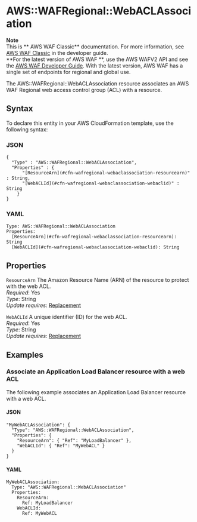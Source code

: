 # AWS::WAFRegional::WebACLAssociation<a name="aws-resource-wafregional-webaclassociation"></a>

**Note**  
This is ** AWS WAF Classic** documentation\. For more information, see [AWS WAF Classic](https://docs.aws.amazon.com/waf/latest/developerguide/classic-waf-chapter.html) in the developer guide\.  
 **For the latest version of AWS WAF **, use the AWS WAFV2 API and see the [AWS WAF Developer Guide](https://docs.aws.amazon.com/waf/latest/developerguide/waf-chapter.html)\. With the latest version, AWS WAF has a single set of endpoints for regional and global use\.

The AWS::WAFRegional::WebACLAssociation resource associates an AWS WAF Regional web access control group \(ACL\) with a resource\.

## Syntax<a name="aws-resource-wafregional-webaclassociation-syntax"></a>

To declare this entity in your AWS CloudFormation template, use the following syntax:

### JSON<a name="aws-resource-wafregional-webaclassociation-syntax.json"></a>

```
{
  "Type" : "AWS::WAFRegional::WebACLAssociation",
  "Properties" : {
      "[ResourceArn](#cfn-wafregional-webaclassociation-resourcearn)" : String,
      "[WebACLId](#cfn-wafregional-webaclassociation-webaclid)" : String
    }
}
```

### YAML<a name="aws-resource-wafregional-webaclassociation-syntax.yaml"></a>

```
Type: AWS::WAFRegional::WebACLAssociation
Properties:
  [ResourceArn](#cfn-wafregional-webaclassociation-resourcearn): String
  [WebACLId](#cfn-wafregional-webaclassociation-webaclid): String
```

## Properties<a name="aws-resource-wafregional-webaclassociation-properties"></a>

`ResourceArn` <a name="cfn-wafregional-webaclassociation-resourcearn"></a>
The Amazon Resource Name \(ARN\) of the resource to protect with the web ACL\.  
_Required_: Yes  
_Type_: String  
_Update requires_: [Replacement](https://docs.aws.amazon.com/AWSCloudFormation/latest/UserGuide/using-cfn-updating-stacks-update-behaviors.html#update-replacement)

`WebACLId` <a name="cfn-wafregional-webaclassociation-webaclid"></a>
A unique identifier \(ID\) for the web ACL\.  
_Required_: Yes  
_Type_: String  
_Update requires_: [Replacement](https://docs.aws.amazon.com/AWSCloudFormation/latest/UserGuide/using-cfn-updating-stacks-update-behaviors.html#update-replacement)

## Examples<a name="aws-resource-wafregional-webaclassociation--examples"></a>

### Associate an Application Load Balancer resource with a web ACL<a name="aws-resource-wafregional-webaclassociation--examples--Associate_an_Application_Load_Balancer_resource_with_a_web_ACL"></a>

The following example associates an Application Load Balancer resource with a web ACL\.

#### JSON<a name="aws-resource-wafregional-webaclassociation--examples--Associate_an_Application_Load_Balancer_resource_with_a_web_ACL--json"></a>

```
"MyWebACLAssociation": {
  "Type": "AWS::WAFRegional::WebACLAssociation",
  "Properties": {
    "ResourceArn": { "Ref": "MyLoadBalancer" },
    "WebACLId": { "Ref": "MyWebACL" }
  }
}
```

#### YAML<a name="aws-resource-wafregional-webaclassociation--examples--Associate_an_Application_Load_Balancer_resource_with_a_web_ACL--yaml"></a>

```
MyWebACLAssociation:
  Type: "AWS::WAFRegional::WebACLAssociation"
  Properties:
    ResourceArn:
      Ref: MyLoadBalancer
    WebACLId:
      Ref: MyWebACL
```
